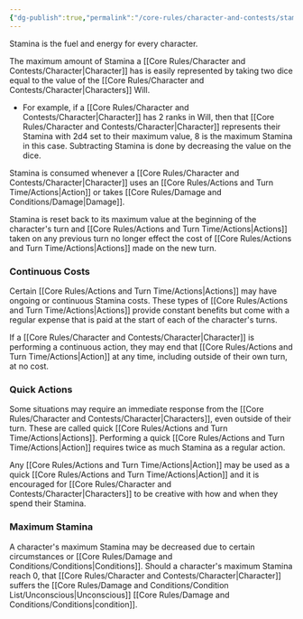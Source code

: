```yaml
---
{"dg-publish":true,"permalink":"/core-rules/character-and-contests/stamina/"}
---
```


Stamina is the fuel and energy for every character. 

The maximum amount of Stamina a [[Core Rules/Character and Contests/Character\|Character]] has is easily represented by taking two dice equal to the value of the [[Core Rules/Character and Contests/Character\|Characters]] Will.
- For example, if a [[Core Rules/Character and Contests/Character\|Character]] has 2 ranks in Will, then that [[Core Rules/Character and Contests/Character\|Character]] represents their Stamina with 2d4 set to their maximum value, 8 is the maximum Stamina in this case. Subtracting Stamina is done by decreasing the value on the dice.

Stamina is consumed whenever a [[Core Rules/Character and Contests/Character\|Character]] uses an [[Core Rules/Actions and Turn Time/Actions\|Action]] or takes [[Core Rules/Damage and Conditions/Damage\|Damage]].

Stamina is reset back to its maximum value at the beginning of the character's turn and [[Core Rules/Actions and Turn Time/Actions\|Actions]] taken on any previous turn no longer effect the cost of [[Core Rules/Actions and Turn Time/Actions\|Actions]] made on the new turn.

### Continuous Costs
Certain [[Core Rules/Actions and Turn Time/Actions\|Actions]] may have ongoing or continuous Stamina costs. These types of [[Core Rules/Actions and Turn Time/Actions\|Actions]] provide constant benefits but come with a regular expense that is paid at the start of each of the character's turns.

If a [[Core Rules/Character and Contests/Character\|Character]] is performing a continuous action, they may end that [[Core Rules/Actions and Turn Time/Actions\|Action]] at any time, including outside of their own turn, at no cost.

### Quick Actions
Some situations may require an immediate response from the [[Core Rules/Character and Contests/Character\|Characters]], even outside of their turn. These are called quick [[Core Rules/Actions and Turn Time/Actions\|Actions]]. Performing a quick [[Core Rules/Actions and Turn Time/Actions\|Action]] requires twice as much Stamina as a regular action.

Any [[Core Rules/Actions and Turn Time/Actions\|Action]] may be used as a quick [[Core Rules/Actions and Turn Time/Actions\|Action]] and it is encouraged for [[Core Rules/Character and Contests/Character\|Characters]] to be creative with how and when they spend their Stamina.

### Maximum Stamina
A character's maximum Stamina may be decreased due to certain circumstances or [[Core Rules/Damage and Conditions/Conditions\|Conditions]]. Should a character's maximum Stamina reach 0, that [[Core Rules/Character and Contests/Character\|Character]] suffers the [[Core Rules/Damage and Conditions/Condition List/Unconscious\|Unconscious]] [[Core Rules/Damage and Conditions/Conditions\|condition]].